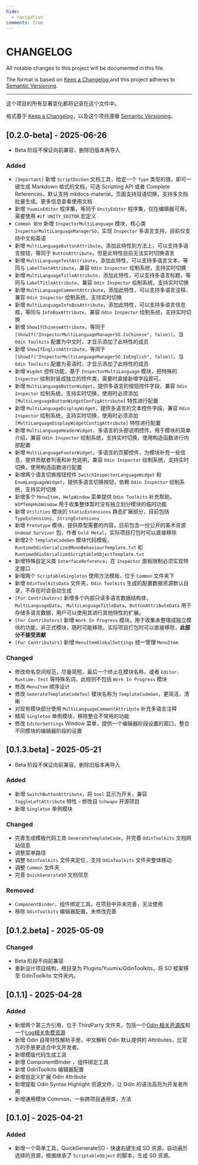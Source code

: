 ```yaml
---
hide:
  - navigation
comments: true
---
```

# CHANGELOG

All notable changes to this project will be documented in this file.

The format is based on [Keep a Changelog](https://keepachangelog.com/en/1.1.0/),and this project adheres to [Semantic Versioning](https://semver.org/spec/v2.0.0.html).

---

这个项目的所有显著变化都将记录在这个文件中。

格式基于 [Keep a Changelog](https://keepachangelog.com/en/1.1.0/)，以及这个项目遵循 [Semantic Versioning](https://semver.org/spec/v2.0.0.html)。

## [0.2.0-beta] - 2025-06-26

- Beta 阶段不保证向前兼容，删除旧版本再导入

### Added

- `[Important]` 新增 `ScriptDocGen` 文档工具，给定一个 `Type` 类型的值，即可一键生成 Markdown 格式的文档，可选 Scripting API 或者 Complete References，默认支持 mkdocs-material，页面支持双语切换，支持多文档批量生成。更多信息查看使用文档
- 新增 `YuumixEditor` 程序集，等同于 `UnityEditor` 程序集，仅在编辑器可用，需要使用 `#if UNITY_EDITOR` 宏定义
- `Common 部分` 新增 `InspectorMultiLanguage` 模块，核心类 `InspectorMultiLanguageManagerSO`，实现 `Inspector` 多语言支持，目前仅支持中文和英语
- 新增 `MultiLanguageButtonAttribute`，添加此特性到方法上，可以支持多语言按钮，等同于 `ButtonAttribute`，但是此特性目前无法实时切换语言
- 新增 `MultiLanguageTextAttribute`，添加此特性，可以支持多语言文本，等同与 `LabelTextAttribute`，兼容 `Odin Inspector` 绘制系统，支持实时切换
- 新增 `MultiLanguageTitleAttribute`，添加此特性，可以支持多语言标题，等同与 `LabelTitleAttribute`，兼容 `Odin Inspector` 绘制系统，支持实时切换
- 新增 `MultiLanguageCommentAttribute`，添加此特性，可以支持多语言注释，兼容 `Odin Inspector` 绘制系统，支持实时切换
- 新增 `MultiLanguageInfoBoxAttribute`，添加此特性，可以支持多语言信息框，等同与 `InfoBoxAttribute`，兼容 `Odin Inspector` 绘制系统，支持实时切换
- 新增 `ShowIfChineseAttribute`，等同于 ` [ShowIf("InspectorMultiLanguageManagerSO.IsChinese", false)]`，当 `Odin Toolkits` 配置为中文时，才显示添加了此特性的成员
- 新增 `ShowIfEnglishAttribute`，等同于 ` [ShowIf("InspectorMultiLanguageManagerSO.IsEnglish", false)]`，当 `Odin Toolkits` 配置为英语时，才显示添加了此特性的成员
- 新增 `Wigdet` 控件功能，基于 `InspectorMultiLanguage` 模块，把特殊的 `Inspector` 绘制封装成独立的控件类，需要时直接新增字段即可。
- 新增 `MultiLanguageButtonWidget`，提供多语言的按钮控件字段，兼容 `Odin Inspector` 绘制系统，支持实时切换，使用时必须添加 `[MultiLanguageButtonWidgetConfigAttribute]` 特性进行配置
- 新增 `MultiLanguageDisplayWidget`，提供多语言的文本控件字段，兼容 `Odin Inspector` 绘制系统，支持实时切换，使用时必须添加 `[MultiLanguageDisplayWidgetConfigAttribute]` 特性进行配置
- 新增 `MultiLanguageHeaderWidget`，多语言的头部说明控件，用于模块的简单介绍，兼容 `Odin Inspector` 绘制系统，支持实时切换，使用构造函数进行内部配置
- 新增 `MultiLanguageFooterWidget`，多语言的页脚控件，为模块补充一些信息，提供贡献者列表和补充说明，兼容 `Odin Inspector` 绘制系统，支持实时切换，使用构造函数进行配置
- 新增两个语言切换按钮控件 `SwitchInspectorLanguageWidget` 和 `EnumLanguageWidget`，提供多语言切换按钮，依赖 `Odin Inspector` 绘制系统，支持实时切换
- 新增多个 `MenuItem`，`HelpWindow` 菜单提供 `Odin Toolkits` 补充帮助，`WIPTempHubWindow` 用于收集整体暂时没有独立划分模块的临时功能
- 新增 `Utilities` 模块的 `StaticExtensions` 静态扩展部分，目前包括 `TypeExtensions, StringExtensions`
- 新增 `Prototype` 模块，提供原型需要的内容，目前包含一份公开的美术资源 `Undead Survivor` 包，作者 `Gold Metal`，实际项目打包时可以直接移除
- 新增2个 `TemplateCodeGen` 模块代码模板，`RuntimeOdinSerializedMonoBehaviourTemplate.txt` 和 `RuntimeOdinSerializedScriptableObjectTemplate.txt`
- 新增特殊自定义类 `InterfaceReference`，在 `Inspector` 面板限制必须实现特定接口
- 新增两个 `ScriptableSingleton` 使用方法模板，位于 `Common` 文件夹下
- 新增 `OdinToolkitsData` 文件夹，`Odin Toolkits` 生成的配置数据资源默认目录，不存在时会自动生成
- `[For Contributors]` 新增多个内部只读多语言数据结构体，`MultiLanguageData`， `MultiLanguageTitleData`，`ButtonAttributeData` 用于存储多语言数据，用户可以使用其进行其他特性的扩展。
- `[For Contributors]` 新增 `Work In Progress` 模块，用于收集未整理成独立模块的功能，非正式模块，随时可能移除。实际项目打包时可以直接移除，**此部分不接受贡献**
- `[For Contributors]` 新增 `MenuItemGlobalSettings` 统一管理 `MenuItem`

### Changed

- 修改命名空间规范，尽量简短，最后一个终止在模块名称，或者 `Editor，Runtime，Test` 等特殊名词，此规则不包括 `Work In Progress` 模块
- 修改 `MenuItem` 顺序设计
- 修改 `GenerateTemplateCodeTool` 模块名称为 `TemplateCodeGen`，更简洁，清晰
- 对现有模块部分使用 `MultiLanguageCommentAttribute` 补充多语言注释
- 精简 `Singleton` 单例模块，移除整合不常用的功能
- 修改 `EditorSettings` Window 菜单，提供一个编辑器阶段设置的窗口，整合不同模块的编辑器阶段的设置

## [0.1.3.beta] - 2025-05-21

- Beta 阶段不保证向前兼容，删除旧版本再导入

### Added

- 新增 `SwitchButtonAttribute`，将 `bool` 显示为开关，兼容 `ToggleLeftAttribute` 特性 - 修改自 `Schwapo` 开源项目
- 新增 `Singleton` 单例模块

### Changed

- 完善生成模板代码工具 `GenerateTemplateCode`，并完善 `OdinToolkits` 文档网站信息
- 调整菜单路径
- 调整 `OdinToolkits` 文件夹定位，支持 `OdinToolkits` 文件夹整体移动
- 调整 `Common` 文件夹
- 完善 `QuickGenerateSO` 文档信息

### Removed

- `ComponentBinder`，组件绑定工具，在项目中并未完善，无法使用
- 移除 `OdinToolkits` 编辑器配置，未修改完善

## [0.1.2.beta] - 2025-05-09

### Changed

- Beta 阶段不向前兼容
- 重新设计项目结构，根目录为 Plugins/Yuumix/OdinToolkits，将 SO 框架移至 OdinToolkits 文件夹内。

## [0.1.1] - 2025-04-28

### Added

- 新增两个第三方引用，位于 ThirdParty 文件夹，包括一个[Odin 相关开源库](https://github.com/Schwapo/Odin-Resolved-Parameters-Overview)和一个[Log相关免费资源](https://rubickanov.itch.io/)
- 新增 Odin 自带特性解析手册，中文解析 Odin 默认提供的 Attributes，比官方的手册更适合中文开发者。
- 新增模版代码生成工具
- 新增 ComponentBinder ，组件绑定工具
- 新增 OdinToolkits 编辑器配置
- 新增自定义扩展 Odin Attribute
- 新增提取 Odin Syntax Highlight 资源文件，让 Odin 的语法高亮为开发者所用
- 新增通用模块 Common，一些跨项目通用类，方法

## [0.1.0] - 2025-04-21

### Added

- 新增一个简单工具，QuickGenerateSO - 快速右键生成 SO 资源，自动遍历选择的资源，根据继承了 `ScriptableObject` 的脚本，生成 SO 资源。
